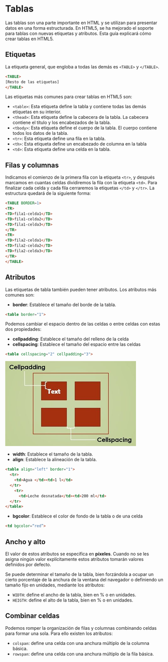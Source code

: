 # Tablas

Las tablas son una parte importante en HTML y se utilizan para presentar datos en una forma estructurada. En HTML5, se ha mejorado el soporte para tablas con nuevas etiquetas y atributos. Esta guía explicará cómo crear tablas en HTML5.

## Etiquetas

La etiqueta general, que engloba a todas las demás es ``<TABLE>`` y ``</TABLE>``.
```html
<TABLE>
[Resto de las etiquetas]
</TABLE>
```

Las etiquetas más comunes para crear tablas en HTML5 son:

- ``<table>``: Esta etiqueta define la tabla y contiene todas las demás etiquetas en su interior.
- ``<thead>``: Esta etiqueta define la cabecera de la tabla. La cabecera contiene el título y los encabezados de la tabla.
- ``<tbody>``: Esta etiqueta define el cuerpo de la tabla. El cuerpo contiene todos los datos de la tabla.
- ``<tr>``: Esta etiqueta define una fila en la tabla.
- ``<th>``: Esta etiqueta define un encabezado de columna en la tabla
- ``<td>``: Esta etiqueta define una celda en la tabla.

## Filas y columnas

Indicamos el comienzo de la primera fila con la etiqueta ``<tr>``, y después marcamos en cuantas celdas dividiremos la fila con la etiqueta ``<td>``. Para finalizar cada celda y cada fila cerraremos la etiquetas ``</td>`` y ``</tr>``. La estructura quedará de la siguiente forma:

```html
<TABLE BORDER=1>
<TR>
<TD>fila1-celda1</TD>
<TD>fila1-celda2</TD>
<TD>fila1-celda3</TD>
</TR>
<TR>
<TD>fila2-celda1</TD>
<TD>fila2-celda2</TD>
<TD>fila2-celda3</TD>
</TR>
</TABLE>
```

## Atributos

Las etiquetas de tabla también pueden tener atributos. Los atributos más comunes son:

- **border**: Establece el tamaño del borde de la tabla.

```html
<table border="1">
```

Podemos cambiar el espacio dentro de las celdas o entre celdas con estas dos propiedades:

- **cellpadding**: Establece el tamaño del relleno de la celda
- **cellspacing**: Establece el tamaño del espacio entre las celdas

```html
<table cellspacing="2" cellpadding="3">
```

![](img/2022-12-21-09-45-37.png)

- **width**: Establece el tamaño de la tabla.
- **align**: Establece la alineación de la tabla.

```html
<table align="left" border="1">
  <tr>
    <td>Agua </td><td>1 l</td>
  </tr>
    <tr>
      <td>Leche desnatada</td><td>200 ml</td>
  </tr>
</table>
```

- **bgcolor**: Establece el color de fondo de la tabla o de una celda

```html
<td bgcolor=“red”>
```

## Ancho y alto

El valor de estos atributos se especifica en **píxeles**. Cuando no se les asigna ningún valor explícitamente estos atributos tomarán valores definidos por defecto.

Se puede determinar el tamaño de la tabla, bien forzándola a ocupar un
cierto porcentaje de la anchura de la ventana del navegador o definiendo un
tamaño fijo en unidades, mediante los atributos:

- ``WIDTH``: define el ancho de la tabla, bien en % o en unidades.
- ``HEIGTH``: define el alto de la tabla, bien en % o en unidades.

## Combinar celdas

Podemos romper la organización de filas y columnas combinando celdas para formar una sola. Para ello existen los atributos:

- ``colspan``: define una celda con una anchura múltiplo de la columna básica.
- ``rowspan``: define una celda con una anchura múltiplo de la fila básica.
